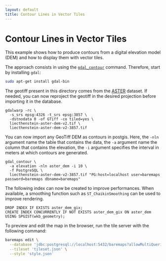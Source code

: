 ```yaml
---
layout: default
title: Contour Lines in Vector Tiles
---
```


# Contour Lines in Vector Tiles

This example shows how to produce contours from a digital elevation model (DEM) and how to display them with vector tiles.

The approach consists in using the [`gdal_contour`](https://gdal.org/programs/gdal_contour.html) command.
Therefore, start by installing `gdal`:

```bash
sudo apt-get install gdal-bin
```

The geotiff present in this directory comes from the [ASTER](https://asterweb.jpl.nasa.gov/gdem.asp) dataset.
If needed, you can now reproject the geotiff in the desired projection before importing it in the database.

```
gdalwarp -rc \
  -s_srs epsg:4326 -t_srs epsg:3857 \
  -dstnodata 0 -of GTiff -co tiled=yes \
  liecthenstein-aster-dem-v2.tif \
  liecthenstein-aster-dem-v2-3857.tif
```

You can now import any GeoTiff DEM as contours in postgis. 
Here, the `-nln` argument name the table that contains the data, 
the `-a` argument name the column that contains the elevation, 
the `-i` argument specifies the interval in meters at which contours are generated. 

```
gdal_contour \
  -a elevation -nln aster_dem -i 10 \
  -f PostgreSQL \
  liecthenstein-aster-dem-v2-3857.tif "PG:host=localhost user=baremaps password=baremaps dbname=baremaps"
```

The following index can now be created to improve performances. 
When available, a smoothing function such as `ST_ChaikinSmoothing` can be used to improve rendering. 

```postgresql
DROP INDEX IF EXISTS aster_dem_gix;
CREATE INDEX CONCURRENTLY IF NOT EXISTS aster_dem_gix ON aster_dem USING SPGIST(wkb_geometry);
```

To preview and edit the map in the browser, run the tile server with the following command:

```bash
baremaps edit \
  --database 'jdbc:postgresql://localhost:5432/baremaps?allowMultiQueries=true&user=baremaps&password=baremaps' \
  --tileset 'tileset.json' \
  --style 'style.json'
```
